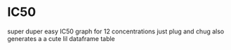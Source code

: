 # IC50

super duper easy IC50 graph for 12 concentrations just plug and chug also generates a a cute lil dataframe table

